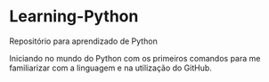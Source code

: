 # Learning-Python
Repositório para aprendizado de Python

Iniciando no mundo do Python com os primeiros comandos
para me familiarizar com a linguagem e na utilização do
GitHub.
